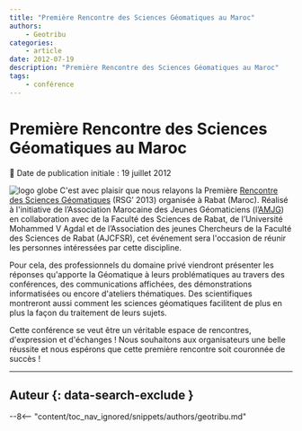 ```yaml
---
title: "Première Rencontre des Sciences Géomatiques au Maroc"
authors:
    - Geotribu
categories:
    - article
date: 2012-07-19
description: "Première Rencontre des Sciences Géomatiques au Maroc"
tags:
    - conférence
---
```


# Première Rencontre des Sciences Géomatiques au Maroc

:calendar: Date de publication initiale : 19 juillet 2012

![logo globe](https://cdn.geotribu.fr/img/internal/icons-rdp-news/world.png "Icône de globe") C'est avec plaisir que nous relayons la Première [Rencontre des Sciences Géomatiques](http://rsg2013.amjgistes.org/) (RSG’ 2013) organisée à Rabat (Maroc). Réalisé à l'initiative de l’Association Marocaine des Jeunes Géomaticiens (l’[AMJG](http://amjgistes.org/)) en collaboration avec de la Faculté des Sciences de Rabat, de l’Université Mohammed V Agdal et de l’Association des jeunes Chercheurs de la Faculté des Sciences de Rabat (AJCFSR), cet événement sera l'occasion de réunir les personnes intéressées par cette discipline.

Pour cela, des professionnels du domaine privé viendront présenter les réponses qu'apporte la Géomatique à leurs problématiques au travers des conférences, des communications affichées, des démonstrations informatisées ou encore d'ateliers thématiques. Des scientifiques montreront aussi comment les sciences géomatiques facilitent de plus en plus la façon du traitement de leurs sujets.

Cette conférence se veut être un véritable espace de rencontres, d'expression et d'échanges ! Nous souhaitons aux organisateurs une belle réussite et nous espérons que cette première rencontre soit couronnée de succès !

----

## Auteur {: data-search-exclude }

--8<-- "content/toc_nav_ignored/snippets/authors/geotribu.md"
